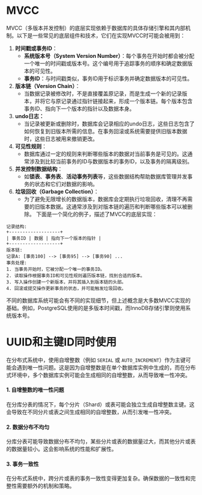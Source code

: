 # MVCC

MVCC（多版本并发控制）的底层实现依赖于数据库的具体存储引擎和其内部机制。以下是一些常见的底层组件和技术，它们在实现MVCC时可能会被用到：

1. **时间戳或事务ID**：
   - **系统版本号（System Version Number）**：每个事务在开始时都会被分配一个唯一的时间戳或版本号。这个编号用于追踪事务的顺序和确定数据版本的可见性。
   - **事务ID**：与时间戳类似，事务ID用于标识事务并确定数据版本的可见性。
2. **版本链（Version Chain）**：
   - 当数据记录被修改时，不是直接覆盖原记录，而是生成一个新的记录版本，并将它与原记录通过指针链接起来，形成一个版本链。每个版本包含事务ID、指向下一个版本的指针以及数据本身。
3. **undo日志：**
   - 当记录被更新或删除时，数据库会记录相应的undo日志，这些日志包含了如何恢复到旧版本所需的信息。在事务回滚或系统需要提供旧版本数据时，这些日志被用来撤销更改。
4. **可见性规则**：
   - 数据库通过一定的规则来判断哪些版本的数据对当前事务是可见的。这通常涉及到比较当前事务的ID与数据版本的事务ID，以及事务的隔离级别。
5. **并发控制数据结构**：
   - 如**锁表**、**事务表**、**活动事务列表**等，这些数据结构帮助数据库管理并发事务的状态和它们对数据的影响。
6. **垃圾回收（Garbage Collection）**：
   - 为了避免无限增长的数据版本，数据库会定期执行垃圾回收，清理不再需要的旧版本数据。这通常涉及到对版本链的遍历和判断哪些版本可以被删除。
   下面是一个简化的例子，描述了MVCC的底层实现：
```
记录结构:
+-------------------+
| 事务ID | 数据 | 指向下一个版本的指针 |
+-------------------+
版本链:
记录A: [事务100] --> [事务95] --> [事务90] ...
事务处理:
1. 当事务开始时，它被分配一个唯一的事务ID。
2. 读取操作根据事务ID和可见性规则遍历版本链，找到合适的版本。
3. 写入操作创建一个新版本，并将其插入到版本链的头部。
4. 回滚或提交操作更新事务的状态，并可能触发垃圾回收。
```
不同的数据库系统可能会有不同的实现细节，但上述概念是大多数MVCC实现的基础。例如，PostgreSQL使用的是多版本时间戳，而InnoDB存储引擎则使用系统版本号。

# UUID和主键ID同时使用

在分布式系统中，使用自增整数（例如 `SERIAL` 或 `AUTO_INCREMENT`）作为主键可能会遇到唯一性问题。这是因为自增整数是在单个数据库实例中生成的，而在分布式环境中，多个数据库实例可能会生成相同的自增整数，从而导致唯一性冲突。

#### 1. 自增整数的唯一性问题

在分库分表的情况下，每个分片（Shard）或表可能会独立生成自增整数主键。这会导致在不同分片或表之间生成相同的自增整数，从而引发唯一性冲突。

#### 2. 数据分布不均匀

分库分表可能导致数据分布不均匀，某些分片或表的数据量过大，而其他分片或表的数据量较小。这会影响系统的性能和扩展性。

#### 3. 事务一致性

在分布式系统中，跨分片或表的事务一致性变得更加复杂。确保数据的一致性和完整性需要额外的机制和策略。